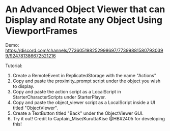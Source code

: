 # An Advanced Object Viewer that can Display and Rotate any Object Using ViewportFrames

Demo:\
https://discord.com/channels/773605198252998697/773998815807930399/924781386672521216

Tutorial:
1. Create a RemoteEvent in ReplicatedStorage with the name "Actions"
2. Copy and paste the proximity_prompt script under the object you wish to display. 
3. Copy and paste the action script as a LocalScript in StarterCharacterScripts under StarterPlayer.
4. Copy and paste the object_viewer script as a LocalScript inside a UI titled "ObjectViewer". 
5. Create a TextButton titled "Back" under the ObjectViewer GUI.
6. Try it out!
Credit to Captain_Mise/KuruttaKise @HB#2405 for developing this! 

